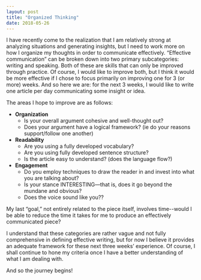 ```yaml
---
layout: post
title: "Organized Thinking"
date: 2018-05-26
---
```


I have recently come to the realization that I am relatively strong at analyzing situations and generating insights, but I need to work more on how I organize my thoughts in order to communicate effectively. 
“Effective communication” can be broken down into two primary subcategories: writing and speaking. Both of these are skills that can only be improved through practice. Of course, I would like to improve both, but I think it would be more effective if I chose to focus primarily on improving one for 3 (or more) weeks. And so here we are: for the next 3 weeks, I would like to write one article per day communicating some insight or idea. 

The areas I hope to improve are as follows:
* **Organization**
  * Is your overall argument cohesive and well-thought out?
  * Does your argument have a logical framework? (ie do your reasons support/follow one another)
* **Readability**
  * Are you using a fully developed vocabulary?
  * Are you using fully developed sentence structure?
  * Is the article easy to understand? (does the language flow?)
* **Engagement**
  * Do you employ techniques to draw the reader in and invest into what you are talking about?
  * Is your stance INTERESTING—that is, does it go beyond the mundane and obvious?
  * Does the voice sound like you??

My last “goal,” not entirely related to the piece itself, involves time--would I be able to reduce the time it takes for me to produce an effectively communicated piece?

I understand that these categories are rather vague and not fully comprehensive in defining effective writing, but for now I believe it provides an adequate framework for these next three weeks’ experience. Of course, I shall continue to hone my criteria once I have a better understanding of what I am dealing with. 

And so the journey begins! 
